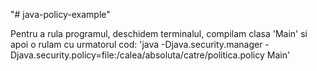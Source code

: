 "# java-policy-example" 

Pentru a rula programul, deschidem terminalul, compilam clasa 'Main' si apoi o rulam cu urmatorul cod: 'java -Djava.security.manager -Djava.security.policy=file:/calea/absoluta/catre/politica.policy Main'
